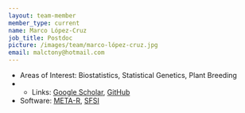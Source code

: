 ```yaml
---
layout: team-member
member_type: current
name: Marco López-Cruz
job_title: Postdoc
picture: /images/team/marco-lópez-cruz.jpg
email: malctony@hotmail.com
---
```


- Areas of Interest: Biostatistics, Statistical Genetics, Plant Breeding
- - Links: [Google Scholar](https://scholar.google.com/citations?user=RUyrjMAAAAAJ&hl=es), [GitHub](https://github.com/MarcooLopez)
- Software: [META-R](https://www.sciencedirect.com/science/article/pii/S2214514120300684), [SFSI](https://github.com/MarcooLopez/SFSI)
